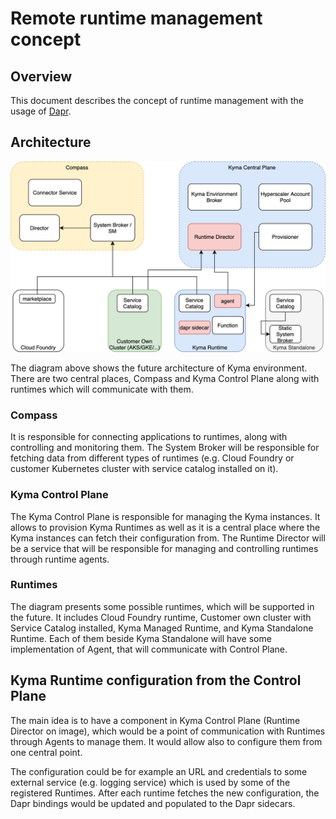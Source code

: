 # Remote runtime management concept

## Overview

This document describes the concept of runtime management with the usage of [Dapr](https://dapr.io).

## Architecture

![Concept image](assets/concept.png?raw=true "Concept")

The diagram above shows the future architecture of Kyma environment.
There are two central places, Compass and Kyma Control Plane along with runtimes which will communicate with them.

### Compass
It is responsible for connecting applications to runtimes, along with controlling and monitoring them.
The System Broker will be responsible for fetching data from different types of runtimes (e.g. Cloud Foundry or customer Kubernetes cluster with service catalog installed on it).  

### Kyma Control Plane
The Kyma Control Plane is responsible for managing the Kyma instances. It allows to provision Kyma Runtimes as well as it is a central place where the Kyma instances can fetch their configuration from. 
The Runtime Director will be a service that will be responsible for managing and controlling runtimes through runtime agents.

### Runtimes
The diagram presents some possible runtimes, which will be supported in the future. It includes Cloud Foundry runtime, Customer own cluster with Service Catalog installed, Kyma Managed Runtime, and Kyma Standalone Runtime. 
Each of them beside Kyma Standalone will have some implementation of Agent, that will communicate with Control Plane.

## Kyma Runtime configuration from the Control Plane
The main idea is to have a component in Kyma Control Plane (Runtime Director on image), which would be a point of communication with Runtimes through Agents to manage them. It would allow also to configure them from one central point.

The configuration could be for example an URL and credentials to some external service (e.g. logging service) which is used by some of the registered Runtimes. After each runtime fetches the new configuration, the Dapr bindings would be updated and populated to the Dapr sidecars.
